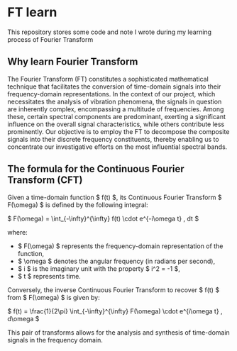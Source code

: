 # FT learn
This repository stores some code and note I wrote during my learning process of Fourier Transform
## Why learn Fourier Transform
The Fourier Transform (FT) constitutes a sophisticated mathematical technique that facilitates the conversion of time-domain signals into their frequency-domain representations. In the context of our project, which necessitates the analysis of vibration phenomena, the signals in question are inherently complex, encompassing a multitude of frequencies. Among these, certain spectral components are predominant, exerting a significant influence on the overall signal characteristics, while others contribute less prominently. Our objective is to employ the FT to decompose the composite signals into their discrete frequency constituents, thereby enabling us to concentrate our investigative efforts on the most influential spectral bands.
## The formula for the Continuous Fourier Transform (CFT)
Given a time-domain function $ f(t) $, its Continuous Fourier Transform $ F(\omega) $ is defined by the following integral:

$ F(\omega) = \int_{-\infty}^{\infty} f(t) \cdot e^{-i\omega t} \, dt $

where:
- $ F(\omega) $ represents the frequency-domain representation of the function,
- $ \omega $ denotes the angular frequency (in radians per second),
- $ i $ is the imaginary unit with the property $ i^2 = -1 $,
- $ t $ represents time.

Conversely, the inverse Continuous Fourier Transform to recover $ f(t) $ from $ F(\omega) $ is given by:

$ f(t) = \frac{1}{2\pi} \int_{-\infty}^{\infty} F(\omega) \cdot e^{i\omega t} \, d\omega $

This pair of transforms allows for the analysis and synthesis of time-domain signals in the frequency domain.

